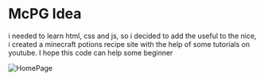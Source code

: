 # McPG Idea 
<p>i needed to learn html, css and js, so i decided to add the useful to the nice, i created a minecraft potions recipe site with the help of some tutorials on youtube. I hope this code can help some beginner</p>
<img src="https://media.discordapp.net/attachments/742444958635655190/846936770918875171/unknown.png" alt="HomePage">
